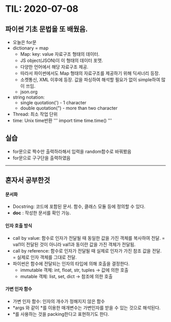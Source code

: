 # TIL: 2020-07-08

## 파이썬 기초 문법을 또 배웠음.
* 오늘은 for문
* dictionary = map
    - Map: key: value 자료구조 형태의 데이터.
    - JS object(JSON)이 이 형태의 데이터 포맷.
    - 다양한 언어에서 해당 자료구조 제공.
    - 따라서 파이썬에서도 Map 형태의 자료구조를 제공하기 위해 딕셔너리 등장.
    - 소켓통신, XML 이후에 등장. 값을 파싱하여 해석할 필요가 없이 simple하여 많이 쓰임.
    - json.org
* string notation: 
    - single quotation(') - 1 character
    - double quotation(") - more than two character
* Thread: 최소 작업 단위
* time: Unix time반환
    '''
    import time
    time.time()
    '''

## 실습
* for문으로 짝수만 출력하라해서 입력을 random함수로 바꿔봤음
* for문으로 구구단을 출력하였음

***

## 혼자서 공부한것
#### 문서화
* Docstring: 코드에 포함된 문서. 함수, 클래스 모듈 등에 정의할 수 있다.
* __doc__ : 작성한 문서를 확인 가능.

#### 인자 호출 방식
* call by value: 함수로 인자가 전달될 때 동일한 값을 가진 객체를 복사하여 전달.
 = val1이 전달된 것이 아니라 val1과 동이란 값을 가진 객체가 전달됨.
* call by reference: 함수로 인자가 전달될 때 실제로 인자가 가진 참조 값을 전달.
 = 실제로 인자 객체를 그대로 전달.
* 파이썬은 함수에 전달되는 인자의 타입에 의해 호출을 결정한다.
    * immutable 객체: int, float, str, tuples -> 값에 의한 호출
    * mutable 객체: list, set, dict -> 참조에 의한 호출

#### 가변 인자 함수
* 가변 인자 함수: 인자의 개수가 정해지지 않은 함수
* *args 와 같이 *를 이용한 매개변수는 가변인자를 받을 수 있는 것으로 해석된다.
* *를 사용하는 것을 packing한다고 표현하기도 한다.
